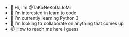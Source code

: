 - 👋 Hi, I’m @TaKoNeKoDaJoMi
- 👀 I’m interested in learn to code
- 🌱 I’m currently learning Python 3
- 💞️ I’m looking to collaborate on anything that comes up
- 📫 How to reach me here i guess

<!---
TaKoNeKoDaJoMi/TaKoNeKoDaJoMi is a ✨ special ✨ repository because its `README.md` (this file) appears on your GitHub profile.
You can click the Preview link to take a look at your changes.
--->
